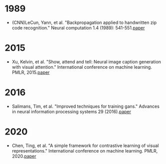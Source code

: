 # 1989
- (CNN)LeCun, Yann, et al. "Backpropagation applied to handwritten zip code recognition." Neural computation 1.4 (1989): 541-551.[paper](https://ieeexplore.ieee.org/abstract/document/6795724)

# 2015
- Xu, Kelvin, et al. "Show, attend and tell: Neural image caption generation with visual attention." International conference on machine learning. PMLR, 2015.[paper](http://proceedings.mlr.press/v37/xuc15.pdf)

# 2016
- Salimans, Tim, et al. "Improved techniques for training gans." Advances in neural information processing systems 29 (2016).[paper](https://proceedings.neurips.cc/paper/2016/file/8a3363abe792db2d8761d6403605aeb7-Paper.pdf)

# 2020
- Chen, Ting, et al. "A simple framework for contrastive learning of visual representations." International conference on machine learning. PMLR, 2020.[paper](http://proceedings.mlr.press/v119/chen20j/chen20j.pdf)
